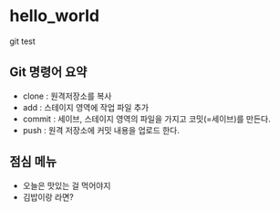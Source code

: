 # hello_world
git test

## Git 명령어 요약
 - clone : 원격저장소를 복사
 - add : 스테이지 영역에 작업 파일 추가
 - commit : 세이브, 스테이지 영역의 파일을 가지고 코밋(=세이브)를 만든다.
 - push : 원격 저장소에 커밋 내용을 업로드 한다.

## 점심 메뉴
 - 오늘은 맛있는 걸 먹어야지
 - 김밥이랑 라면?